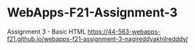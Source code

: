 # WebApps-F21-Assignment-3
Assignment 3 - Basic HTML
https://44-563-webapps-f21.github.io/webapps-f21-assignment-3-nagireddyakhilredddy/
